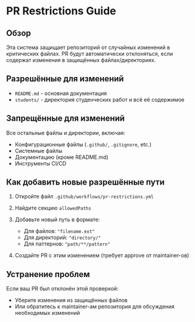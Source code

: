 # PR Restrictions Guide

## Обзор

Эта система защищает репозиторий от случайных изменений в критических файлах. PR будут автоматически отклоняться, если содержат изменения в защищённых файлах/директориях.

## Разрешённые для изменений

- `README.md` - основная документация
- `students/` - директория студенческих работ и всё её содержимое

## Запрещённые для изменений

Все остальные файлы и директории, включая:
- Конфигурационные файлы (`.github/`, `.gitignore`, etc.)
- Системные файлы
- Документацию (кроме README.md)
- Инструменты CI/CD

## Как добавить новые разрешённые пути

1. Откройте файл `.github/workflows/pr-restrictions.yml`
2. Найдите секцию `allowedPaths`
3. Добавьте новый путь в формате:
   - Для файлов: `"filename.ext"`
   - Для директорий: `"directory/"`
   - Для паттернов: `"path/**/pattern"`

4. Создайте PR с этим изменением (требует approve от maintainer-ов)

## Устранение проблем

Если ваш PR был отклонён этой проверкой:
- Уберите изменения из защищённых файлов
- Или обратитесь к maintainer-ам репозитория для обсуждения необходимых изменений